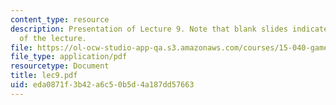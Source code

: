 ```yaml
---
content_type: resource
description: Presentation of Lecture 9. Note that blank slides indicate separate sections
  of the lecture.
file: https://ol-ocw-studio-app-qa.s3.amazonaws.com/courses/15-040-game-theory-for-managers-spring-2004/eda0871f3b42a6c50b5d4a187dd57663_lec9.pdf
file_type: application/pdf
resourcetype: Document
title: lec9.pdf
uid: eda0871f-3b42-a6c5-0b5d-4a187dd57663
---
```

